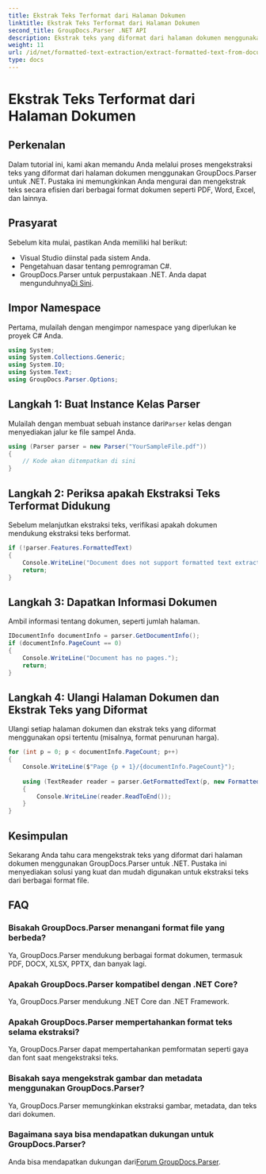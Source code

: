 ```yaml
---
title: Ekstrak Teks Terformat dari Halaman Dokumen
linktitle: Ekstrak Teks Terformat dari Halaman Dokumen
second_title: GroupDocs.Parser .NET API
description: Ekstrak teks yang diformat dari halaman dokumen menggunakan GroupDocs.Parser untuk .NET. Solusi ekstraksi teks yang efisien dan andal.
weight: 11
url: /id/net/formatted-text-extraction/extract-formatted-text-from-document-page/
type: docs
---
```

# Ekstrak Teks Terformat dari Halaman Dokumen

## Perkenalan
Dalam tutorial ini, kami akan memandu Anda melalui proses mengekstraksi teks yang diformat dari halaman dokumen menggunakan GroupDocs.Parser untuk .NET. Pustaka ini memungkinkan Anda mengurai dan mengekstrak teks secara efisien dari berbagai format dokumen seperti PDF, Word, Excel, dan lainnya.
## Prasyarat
Sebelum kita mulai, pastikan Anda memiliki hal berikut:
- Visual Studio diinstal pada sistem Anda.
- Pengetahuan dasar tentang pemrograman C#.
-  GroupDocs.Parser untuk perpustakaan .NET. Anda dapat mengunduhnya[Di Sini](https://releases.groupdocs.com/parser/net/).

## Impor Namespace
Pertama, mulailah dengan mengimpor namespace yang diperlukan ke proyek C# Anda.
```csharp
using System;
using System.Collections.Generic;
using System.IO;
using System.Text;
using GroupDocs.Parser.Options;
```
## Langkah 1: Buat Instance Kelas Parser
 Mulailah dengan membuat sebuah instance dari`Parser` kelas dengan menyediakan jalur ke file sampel Anda.
```csharp
using (Parser parser = new Parser("YourSampleFile.pdf"))
{
    // Kode akan ditempatkan di sini
}
```
## Langkah 2: Periksa apakah Ekstraksi Teks Terformat Didukung
Sebelum melanjutkan ekstraksi teks, verifikasi apakah dokumen mendukung ekstraksi teks berformat.
```csharp
if (!parser.Features.FormattedText)
{
    Console.WriteLine("Document does not support formatted text extraction.");
    return;
}
```
## Langkah 3: Dapatkan Informasi Dokumen
Ambil informasi tentang dokumen, seperti jumlah halaman.
```csharp
IDocumentInfo documentInfo = parser.GetDocumentInfo();
if (documentInfo.PageCount == 0)
{
    Console.WriteLine("Document has no pages.");
    return;
}
```
## Langkah 4: Ulangi Halaman Dokumen dan Ekstrak Teks yang Diformat
Ulangi setiap halaman dokumen dan ekstrak teks yang diformat menggunakan opsi tertentu (misalnya, format penurunan harga).
```csharp
for (int p = 0; p < documentInfo.PageCount; p++)
{
    Console.WriteLine($"Page {p + 1}/{documentInfo.PageCount}");
    
    using (TextReader reader = parser.GetFormattedText(p, new FormattedTextOptions(FormattedTextMode.Markdown)))
    {
        Console.WriteLine(reader.ReadToEnd());
    }
}
```

## Kesimpulan
Sekarang Anda tahu cara mengekstrak teks yang diformat dari halaman dokumen menggunakan GroupDocs.Parser untuk .NET. Pustaka ini menyediakan solusi yang kuat dan mudah digunakan untuk ekstraksi teks dari berbagai format file.

## FAQ
### Bisakah GroupDocs.Parser menangani format file yang berbeda?
Ya, GroupDocs.Parser mendukung berbagai format dokumen, termasuk PDF, DOCX, XLSX, PPTX, dan banyak lagi.
### Apakah GroupDocs.Parser kompatibel dengan .NET Core?
Ya, GroupDocs.Parser mendukung .NET Core dan .NET Framework.
### Apakah GroupDocs.Parser mempertahankan format teks selama ekstraksi?
Ya, GroupDocs.Parser dapat mempertahankan pemformatan seperti gaya dan font saat mengekstraksi teks.
### Bisakah saya mengekstrak gambar dan metadata menggunakan GroupDocs.Parser?
Ya, GroupDocs.Parser memungkinkan ekstraksi gambar, metadata, dan teks dari dokumen.
### Bagaimana saya bisa mendapatkan dukungan untuk GroupDocs.Parser?
 Anda bisa mendapatkan dukungan dari[Forum GroupDocs.Parser](https://forum.groupdocs.com/c/parser/17).